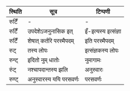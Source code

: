 | स्थिति | सूत्र | टिप्पणी |
| ----- | ------- | ------ |
| रुटिँ | - | - |
| रुटिँ | उपदेशेऽजनुनासिक इत् | इँ-इत्यस्य इत्संज्ञा |
| रुटिँ | शेषात् कर्तरि परस्मैपदम् | इति परस्मैपदम् |
| रुट् | तस्य लोपः | इत्संज्ञकस्य लोपः |
| रुन्ट् | इदितो नुम् धातोः | नुमागामः |
| रुंट् | नश्चापदान्तस्य झलि | अनुस्वारः |
| रुण्ट् | अनुस्वारस्य ययि परसवर्णः | परसवर्णः |
